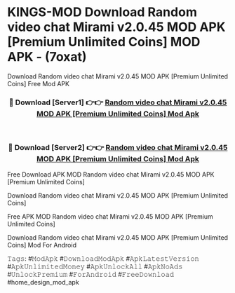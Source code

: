 # KINGS-MOD Download Random video chat Mirami v2.0.45 MOD APK [Premium Unlimited Coins] MOD APK - (7oxat)
Download Random video chat Mirami v2.0.45 MOD APK [Premium Unlimited Coins] Free Mod APK

<div align="center">
<h3>🔴 Download [Server1] 👉👉 <a href="https://apk-comot.site?title=Random_video_chat_Mirami_v2.0.45_MOD_APK_[Premium_Unlimited_Coins]">Random video chat Mirami v2.0.45 MOD APK [Premium Unlimited Coins] Mod Apk</a></h3><br>

<h3>🔴 Download [Server2] 👉👉 <a href="https://apk-comot.site?title=Random_video_chat_Mirami_v2.0.45_MOD_APK_[Premium_Unlimited_Coins]">Random video chat Mirami v2.0.45 MOD APK [Premium Unlimited Coins] Mod Apk</a></h3>
</div>


Free Download APK MOD Random video chat Mirami v2.0.45 MOD APK [Premium Unlimited Coins]

Download Random video chat Mirami v2.0.45 MOD APK [Premium Unlimited Coins] 

Free APK MOD Random video chat Mirami v2.0.45 MOD APK [Premium Unlimited Coins] 

Download Random video chat Mirami v2.0.45 MOD APK [Premium Unlimited Coins] Mod For Android

𝚃𝚊𝚐𝚜: #𝙼𝚘𝚍𝙰𝚙𝚔 #𝙳𝚘𝚠𝚗𝚕𝚘𝚊𝚍𝙼𝚘𝚍𝙰𝚙𝚔 #𝙰𝚙𝚔𝙻𝚊𝚝𝚎𝚜𝚝𝚅𝚎𝚛𝚜𝚒𝚘𝚗 #𝙰𝚙𝚔𝚄𝚗𝚕𝚒𝚖𝚒𝚝𝚎𝚍𝙼𝚘𝚗𝚎𝚢 #𝙰𝚙𝚔𝚄𝚗𝚕𝚘𝚌𝚔𝙰𝚕𝚕 #𝙰𝚙𝚔𝙽𝚘𝙰𝚍𝚜 #𝚄𝚗𝚕𝚘𝚌𝚔𝙿𝚛𝚎𝚖𝚒𝚞𝚖 #𝙵𝚘𝚛𝙰𝚗𝚍𝚛𝚘𝚒𝚍 #𝙵𝚛𝚎𝚎𝙳𝚘𝚠𝚗𝚕𝚘𝚊𝚍 #home_design_mod_apk